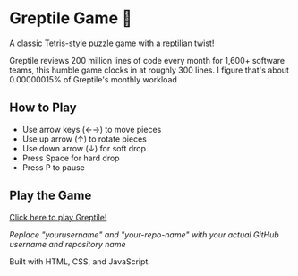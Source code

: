 # Greptile Game 🦎

A classic Tetris-style puzzle game with a reptilian twist! 

Greptile reviews 200 million lines of code every month for 1,600+ software teams, this humble game clocks in at roughly 300 lines. I figure that's about 0.00000015% of Greptile's monthly workload

## How to Play
- Use arrow keys (←→) to move pieces
- Use up arrow (↑) to rotate pieces  
- Use down arrow (↓) for soft drop
- Press Space for hard drop
- Press P to pause

## Play the Game
[Click here to play Greptile!](https://yourusername.github.io/your-repo-name)

*Replace "yourusername" and "your-repo-name" with your actual GitHub username and repository name*

Built with HTML, CSS, and JavaScript.
